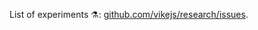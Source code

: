 List of experiments ⚗️: [github.com/vikejs/research/issues](https://github.com/vikejs/research/issues).
